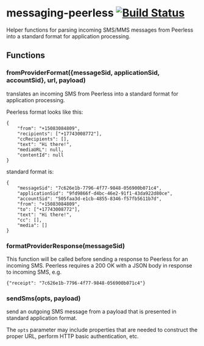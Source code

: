 # messaging-peerless  [![Build Status](https://secure.travis-ci.org/jambonz/messaging-peerless.png)](http://travis-ci.org/jambonz/messaging-peerless)

Helper functions for parsing incoming SMS/MMS messages from Peerless into a standard format for application processing.

## Functions

### fromProviderFormat({messageSid, applicationSid, accountSid}, url, payload)
translates an incoming SMS from Peerless into a standard format for application processing.

Peerless format looks like this:
```
{
	"from": "+15083084809",
	"recipients": ["+17743008772"],
	"ccRecipients": [],
	"text": "Hi there!",
	"mediaURL": null,
	"contentId": null
}
```

standard format is:
```
{
	"messageSid": "7c626e1b-7796-4f77-9848-056900b071c4",
	"applicationSid": "9fd9866f-d4bc-46e2-91f1-43da922d80ce",
	"accountSid": "505faa3d-e1cb-4855-8346-f57fb5611b7d",
	"from": "+15083084809",
	"to": ["+17743008772"],
	"text": "Hi there!",
	"cc": [],
	"media": []
}
```

### formatProviderResponse(messageSid)
This function will be called before sending a response to Peerless for an incoming SMS. Peerless requires a 200 OK with a JSON body in response to incoming SMS, e.g.

```
{"receipt": "7c626e1b-7796-4f77-9848-056900b071c4"}
```

### sendSms(opts, payload)
send an outgoing SMS message from a payload that is presented in standard application format.

The `opts` parameter may include properties that are needed to construct the proper URL, perform HTTP basic authentication, etc.



